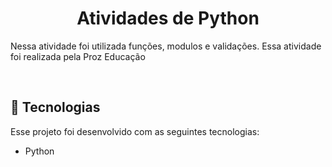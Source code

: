 <h1 align="center"> Atividades de Python </h1>


<p>Nessa atividade foi utilizada funções, modulos e validações. Essa atividade foi realizada pela Proz Educação</p>

<br>

## 🚀 Tecnologias

Esse projeto foi desenvolvido com as seguintes tecnologias:

- Python
